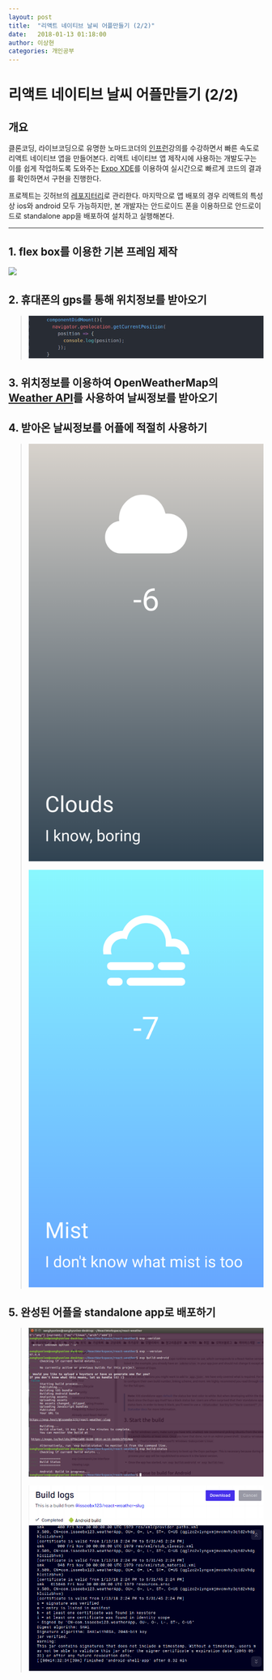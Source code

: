 ```yaml
---
layout: post
title:  "리액트 네이티브 날씨 어플만들기 (2/2)"
date:   2018-01-13 01:18:00
author: 이상현
categories: 개인공부
---
```


# 리액트 네이티브 날씨 어플만들기 (2/2)

## 개요

클론코딩, 라이브코딩으로 유명한 노마드코더의 [인프런](https://www.inflearn.com/course/%EB%A6%AC%EC%95%A1%ED%8A%B8-%EB%84%A4%EC%9D%B4%ED%8B%B0%EB%B8%8C/)강의를 수강하면서 빠른 속도로 리액트 네이티브 앱을 만들어본다. 리액트 네이티브 앱 제작시에 사용하는 개발도구는 이를 쉽게 작업하도록 도와주는 [Expo XDE](https://expo.io/)를 이용하여 실시간으로 빠르게 코드의 결과를 확인하면서 구현을 진행한다.

프로젝트는 깃허브의 [레포지터리](https://github.com/isseebx123/ReactWeatherApp)로 관리한다. 마지막으로 앱 배포의 경우 리액트의 특성상 ios와 android 모두 가능하지만, 본 개발자는 안드로이드 폰을 이용하므로 안드로이드로 standalone app을 배포하여 설치하고 실행해본다.

---

## 1. flex box를 이용한 기본 프레임 제작

<img src="{{ site.baseurl }}/assets/postimages/20180113/loading.png">

## 2. 휴대폰의 gps를 통해 위치정보를 받아오기

> ![frame](/assets/postimages/20180113/geolocation.png)

## 3. 위치정보를 이용하여 OpenWeatherMap의 [Weather API](http://openweathermap.org/api)를 사용하여 날씨정보를 받아오기

## 4. 받아온 날씨정보를 어플에 적절히 사용하기

> ![frame](/assets/postimages/20180113/cloud.png)
>
> ![frame](/assets/postimages/20180113/mist.png)

## 5. 완성된 어플을 standalone app로 배포하기

> ![frame](/assets/postimages/20180113/BuildingStandaloneApp.png)
>
> ![frame](/assets/postimages/20180113/BuildCompleteLog.png)